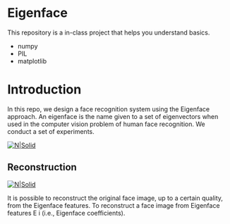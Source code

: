 # Eigenface
This repository is a in-class project that helps you understand basics. 

  - numpy
  - PIL
  - matplotlib

# Introduction

In this repo, we design a face recognition system using the Eigenface approach. An eigenface is the name given to a set of eigenvectors when used in the computer vision problem of human face recognition. We conduct a set of experiments.

[![N|Solid](https://i.ibb.co/nw3ZhNP/eigenfaces.png)]()

## Reconstruction 

[![N|Solid](https://i.ibb.co/n6Jv2BJ/reconstruction.png)]()

It is possible to reconstruct the original face image, up to a certain quality, from the Eigenface features. To reconstruct a face
image from Eigenface features E i (i.e., Eigenface coefficients).


